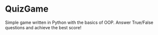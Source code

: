 # QuizGame
Simple game written in Python with the basics of OOP. 
Answer True/False questions and achieve the best score!
